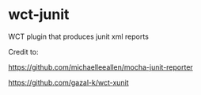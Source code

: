 # wct-junit
WCT plugin that produces junit xml reports

Credit to:

https://github.com/michaelleeallen/mocha-junit-reporter

https://github.com/gazal-k/wct-xunit
